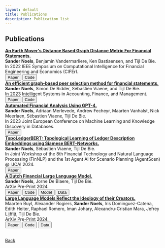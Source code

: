 ```yaml
---
layout: default
title: Publications
description: Publication list
---
```


## Publications

**[An Earth Mover's Distance Based Graph Distance Metric For Financial Statements.](https://ieeexplore.ieee.org/document/9776204)**   
**Sander Noels**, Benjamin Vandermarliere, Ken Bastiaensen, and Tijl De Bie. \
In 2022 IEEE Symposium on Computational Intelligence for Financial Engineering and Economics (CIFEr). \
[<button class="button button1">Paper</button>](https://ieeexplore.ieee.org/document/9776204)
[<button class="button button2">Code</button>](https://github.com/snoels/earth-movers-graph-distance-metric)
<br>
**[An efficient graph-based peer selection method for financial statements.](https://onlinelibrary.wiley.com/doi/full/10.1002/isaf.1539)**   
**Sander Noels**, Simon De Ridder, Sébastien Viaene, and Tijl De Bie. \
In 2023 Intelligent Systems in Accounting, Finance, and Management. \
[<button class="button button1">Paper</button>](https://onlinelibrary.wiley.com/doi/full/10.1002/isaf.1539)
[<button class="button button2">Code</button>](https://github.com/snoels/earth-movers-graph-distance-metric)
<br>
**[Automated Financial Analysis Using GPT-4.](https://link.springer.com/chapter/10.1007/978-3-031-43430-3_28)**   
**Sander Noels**, Adriaan Merlevede, Andrew Fecheyr, Maarten Vanhalst, Nick Meerlaen, Sébastien Viaene, Tijl De Bie. \
In 2023 Joint European Conference on Machine Learning and Knowledge Discovery in Databases. \
[<button class="button button1">Paper</button>](https://link.springer.com/chapter/10.1007/978-3-031-43430-3_28)
<br>
**[TopoLedgerBERT: Topological Learning of Ledger Description Embeddings using Siamese BERT-Networks.](https://arxiv.org/pdf/2407.05175)**   
**Sander Noels**, Sébastien Viaene, Tijl De Bie. \
In Joint Workshop of the 8th Financial Technology and Natural Language Processing (FinNLP) and the 1st Agent AI for Scenario Planning (AgentScen) @ IJCAI 2024. \
[<button class="button button1">Paper</button>](https://arxiv.org/pdf/2407.05175)
<br>
**[A Dutch Financial Large Language Model.](https://arxiv.org/abs/2410.12835)**   
**Sander Noels**, Jorne De Blaere, Tijl De Bie. \
ArXiv Pre-Print 2024. \
[<button class="button button1">Paper</button>](https://arxiv.org/abs/2410.12835)
[<button class="button button2">Code</button>](https://github.com/snoels/fingeit)
[<button class="button button3">Model</button>](https://huggingface.co/snoels/FinGEITje-7B-sft)
[<button class="button button4">Data</button>](https://huggingface.co/datasets/snoels/FinGEITje-sft)
<br>
**[Large Language Models Reflect the Ideology of their Creators.](https://arxiv.org/abs/2410.18417)**   
Maarten Buyl, Alexander Rogiers, **Sander Noels**, Iris Dominguez-Catena, Edith Heiter, Raphael Romero, Iman Johary, Alexandru-Cristian Mara, Jefrey Lijffijt, Tijl De Bie. \
ArXiv Pre-Print 2024. \
[<button class="button button1">Paper</button>](https://arxiv.org/abs/2410.18417)
[<button class="button button2">Code</button>](https://github.com/aida-ugent/llm-ideology-analysis)
[<button class="button button3">Data</button>](https://huggingface.co/datasets/ajrogier/llm-ideology-analysis)
<br><br>



[Back](./)
